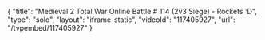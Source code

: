 {
    "title": "Medieval 2 Total War Online Battle # 114 (2v3 Siege) - Rockets :D",
    "type": "solo",
    "layout": "iframe-static",
    "videoId": "117405927",
    "url": "\/tvpembed\/117405927"
}